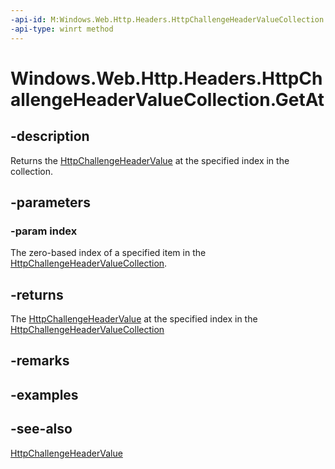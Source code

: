 ```yaml
---
-api-id: M:Windows.Web.Http.Headers.HttpChallengeHeaderValueCollection.GetAt(System.UInt32)
-api-type: winrt method
---
```


<!-- Method syntax
public Windows.Web.Http.Headers.HttpChallengeHeaderValue GetAt(System.UInt32 index)
-->

# Windows.Web.Http.Headers.HttpChallengeHeaderValueCollection.GetAt

## -description
Returns the [HttpChallengeHeaderValue](httpchallengeheadervalue.md) at the specified index in the collection.

## -parameters
### -param index
The zero-based index of a specified item in the [HttpChallengeHeaderValueCollection](httpchallengeheadervaluecollection.md).

## -returns
The [HttpChallengeHeaderValue](httpchallengeheadervalue.md) at the specified index in the [HttpChallengeHeaderValueCollection](httpchallengeheadervaluecollection.md)

## -remarks

## -examples

## -see-also
[HttpChallengeHeaderValue](httpchallengeheadervalue.md)
